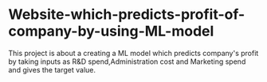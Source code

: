 # Website-which-predicts-profit-of-company-by-using-ML-model
This project is about a creating a ML model which predicts company's profit by taking inputs as R&D spend,Administration cost and Marketing spend and gives the target value.
